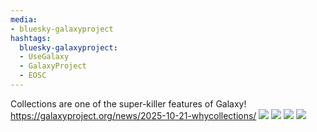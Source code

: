 ```yaml
---
media:
- bluesky-galaxyproject
hashtags:
  bluesky-galaxyproject:
  - UseGalaxy
  - GalaxyProject
  - EOSC
---
```

Collections are one of the super-killer features of Galaxy!
https://galaxyproject.org/news/2025-10-21-whycollections/
![](https://galaxyproject.org/assets/static/singleChannel.8b226ce.b3ab980baa85f709b329d85daa3a172a.svg)
![](https://galaxyproject.org/assets/static/multiChannel.679a5b3.de425f81db782729846ddde8621abf76.svg)
![](https://galaxyproject.org/assets/static/datasets.8b226ce.fb12dc10c4960bd4e5e243d895ad04ae.svg)
![](https://galaxyproject.org/assets/static/theguy.0daf0bc.0de68307bbb17f8582dac282e571bfe5.svg)